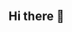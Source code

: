 ## Hi there 👋

<!--

I'm currently:
- 🚀 Learning web development and exploring new technologies
- 🛠️ Experimenting with small projects to sharpen my skills
- 🤝 Open to collaborating on beginner-friendly projects
- 🔍 Looking for help with understanding open-source contributions
- 💬 Ask me about HTML, CSS, or anything I've recently explored!

📫 How to reach me: daffafariq@yahoo.com
🎉 Fun fact: I love football and tennis!  !

-->
